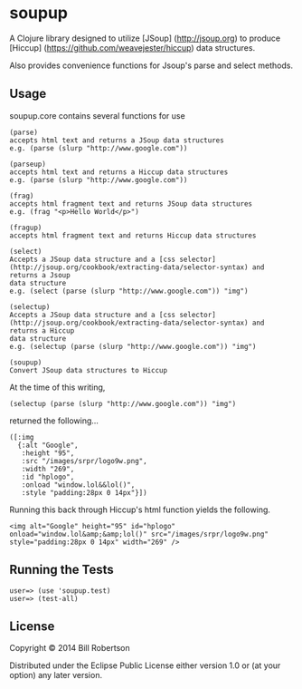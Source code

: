 # soupup

A Clojure library designed to utilize [JSoup] (http://jsoup.org) to
produce [Hiccup] (https://github.com/weavejester/hiccup) data structures.

Also provides convenience functions for Jsoup's parse and select methods.

## Usage

soupup.core contains several functions for use

    (parse)    
    accepts html text and returns a JSoup data structures
    e.g. (parse (slurp "http://www.google.com"))

    (parseup)  
    accepts html text and returns a Hiccup data structures
    e.g. (parse (slurp "http://www.google.com")) 

    (frag)
    accepts html fragment text and returns JSoup data structures
    e.g. (frag "<p>Hello World</p>")

    (fragup)
    accepts html fragment text and returns Hiccup data structures

    (select)   
    Accepts a JSoup data structure and a [css selector] (http://jsoup.org/cookbook/extracting-data/selector-syntax) and returns a Jsoup
    data structure
    e.g. (select (parse (slurp "http://www.google.com")) "img")

    (selectup) 
    Accepts a JSoup data structure and a [css selector] (http://jsoup.org/cookbook/extracting-data/selector-syntax) and returns a Hiccup
    data structure
    e.g. (selectup (parse (slurp "http://www.google.com")) "img")

    (soupup)   
    Convert JSoup data structures to Hiccup

At the time of this writing, 

    (selectup (parse (slurp "http://www.google.com")) "img")

returned the following...

    ([:img
      {:alt "Google",
       :height "95",
       :src "/images/srpr/logo9w.png",
       :width "269",
       :id "hplogo",
       :onload "window.lol&&lol()",
       :style "padding:28px 0 14px"}])

Running this back through Hiccup's html function yields the following.

    <img alt="Google" height="95" id="hplogo" onload="window.lol&amp;&amp;lol()" src="/images/srpr/logo9w.png" style="padding:28px 0 14px" width="269" />

## Running the Tests

    user=> (use 'soupup.test)
    user=> (test-all)

## License

Copyright © 2014 Bill Robertson

Distributed under the Eclipse Public License either version 1.0 or (at
your option) any later version.
